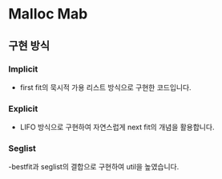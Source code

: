 # Malloc Mab

## 구현 방식
### Implicit
- first fit의 묵시적 가용 리스트 방식으로 구현한 코드입니다.


### Explicit
- LIFO 방식으로 구현하여 자연스럽게 next fit의 개념을 활용합니다.

### Seglist
-bestfit과 seglist의 결합으로 구현하여 util을 높였습니다.
